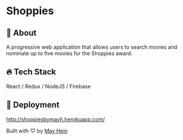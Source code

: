 # Shoppies

## 🍿 About 

A progressive web application that allows users to search movies and nominate up to five movies for the Shoppies award. 

## 🔥 Tech Stack 

React / Redux / NodeJS / Firebase 

## 🚀 Deployment 

http://shoppiesbymayh.herokuapp.com/

Built with ♡ by [May Hein](https://www.linkedin.com/in/mayhein/)

